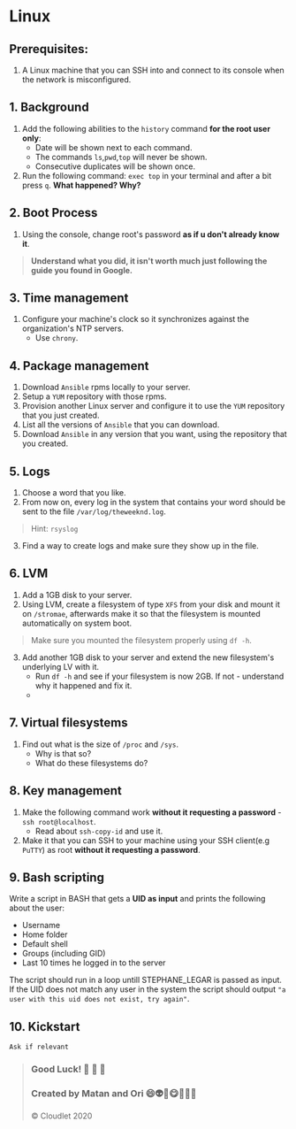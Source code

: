 
# Linux

## Prerequisites:
1.	A Linux machine that you can SSH into and connect to its console when the network is misconfigured.

## 1. Background
1. Add the following abilities to the ```history``` command **for the root user only**:
	* Date will be shown next to each command.
	* The commands `ls`,`pwd`,`top` will never be shown.
	* Consecutive duplicates will be shown once.
2.  Run the following command: ```exec top``` in your terminal and after a bit press ```q```.
     **What happened? Why?**

## 2. Boot Process
1. Using the console, change root's password **as if u don't already know it**.
> **Understand what you did, it isn't worth much just following the guide you found in Google.**	
## 3. Time management
1. Configure your machine's clock so it synchronizes against the organization's NTP servers.
	* Use ```chrony```.
## 4. Package management

1. Download ```Ansible``` rpms locally to your server.
2. Setup a ```YUM``` repository with those rpms.
3. Provision another Linux server and configure it to use the ```YUM``` repository that you just created.
4. List all the versions of ```Ansible``` that you can download.
5. Download ```Ansible``` in any version that you want, using the repository that you created.

## 5. Logs
1. Choose a word that you like.
2. From now on, every log in the system that contains your word should be sent to the file ```/var/log/theweeknd.log```. 
> Hint: ```rsyslog```
3. Find a way to create logs and make sure they show up in the file. 

## 6. LVM
1. Add a 1GB disk to your server.
2. Using LVM, create a filesystem of type ```XFS``` from your disk and mount it on ```/stromae```, afterwards make it so that the filesystem is mounted automatically on system boot.
> Make sure you mounted the filesystem properly using ```df -h```.
3. Add another 1GB disk to your server and extend the new filesystem's underlying LV with it.
	* Run ```df -h``` and see if your filesystem is now 2GB. If not - understand why it happened and fix it.
	* 
## 7. Virtual filesystems
1. Find out what is the size of ```/proc``` and ```/sys```.
	* Why is that so?
	* What do these filesystems do?	

## 8. Key management
1. Make the following command work **without it requesting a password** - ```ssh root@localhost```.
	* Read about ```ssh-copy-id``` and use it.
2. Make it that you can SSH to your machine using your SSH client(e.g ```PuTTY```) as root **without it requesting a password**.

## 9. Bash scripting
Write a script in BASH that gets a **UID as input** and prints the following about the user:
- Username
- Home folder
- Default shell
- Groups (including GID)
- Last 10 times he logged in to the server

The script should run in a loop untill STEPHANE_LEGAR is passed as input.
If the UID does not match any user in the system the script should output ```"a user with this uid does not exist, try again"```.

## 10. Kickstart
```
Ask if relevant
```


>  ### Good Luck! :poop: :poop: :poop:
> ### Created by Matan and Ori :smile::alien::basketball::yum::gun::hocho::boom: 
> &copy; Cloudlet 2020
